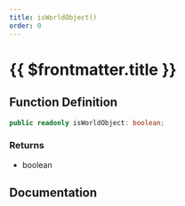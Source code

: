 ```yaml
---
title: isWorldObject()
order: 0
---
```


# {{ $frontmatter.title }}

<!--@include: ./isWorldObject_partial_header.md-->

## Function Definition

```ts
public readonly isWorldObject: boolean;
```

### Returns

* boolean

## Documentation

<!--@include: ./isWorldObject_partial_footer.md-->
